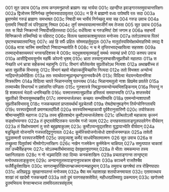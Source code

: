 001	सूत उवाच
001a	तस्य कण्ठमनुप्राप्तो ब्राह्मणः सह भार्यया
001c	दहन्दीप्त इवाङ्गारस्तमुवाचान्तरिक्षगः
002a	द्विजोत्तम विनिर्गच्छ तूर्णमास्यादपावृतात्
002c	न हि मे ब्राह्मणो वध्यः पापेष्वपि रतः सदा
003a	ब्रुवाणमेवं गरुडं ब्राह्मणः समभाषत
003c	निषादी मम भार्येयं निर्गच्छतु मया सह
004	गरुड उवाच
004a	एतामपि निषादीं त्वं परिगृह्याशु निष्पत
004c	तूर्णं सम्भावयात्मानमजीर्णं मम तेजसा
005	सूत उवाच
005a	ततः स विप्रो निष्क्रान्तो निषादीसहितस्तदा
005c	वर्धयित्वा च गरुडमिष्टं देशं जगाम ह
006a	सहभार्ये विनिष्क्रान्ते तस्मिन्विप्रे स पक्षिराट्
006c	वितत्य पक्षावाकाशमुत्पपात मनोजवः
007a	ततोऽपश्यत्स पितरं पृष्टश्चाख्यातवान्पितुः
007c	अहं हि सर्पैः प्रहितः सोममाहर्तुमुद्यतः
007e	मातुर्दास्यविमोक्षार्थमाहरिष्ये तमद्य वै
008a	मात्रा चास्मि समादिष्टो निषादान्भक्षयेति वै
008c	न च मे तृप्तिरभवद्भक्षयित्वा सहस्रशः
009a	तस्माद्भोक्तव्यमपरं भगवन्प्रदिशस्व मे
009c	यद्भुक्त्वामृतमाहर्तुं समर्थः स्यामहं प्रभो
010 	कश्यप उवाच
010a	आसीद्विभावसुर्नाम महर्षिः कोपनो भृशम्
010c	भ्राता तस्यानुजश्चासीत्सुप्रतीको महातपाः
011a	स नेच्छति धनं भ्रात्रा सहैकस्थं महामुनिः
011c	विभागं कीर्तयत्येव सुप्रतीकोऽथ नित्यशः
012a	अथाब्रवीच्च तं भ्राता सुप्रतीकं विभावसुः
012c	विभागं बहवो मोहात्कर्तुमिच्छन्ति नित्यदा
012e	ततो विभक्ता अन्योन्यं नाद्रियन्तेऽर्थमोहिताः
013a	ततः स्वार्थपरान्मूढान्पृथग्भूतान्स्वकैर्धनैः
013c	विदित्वा भेदयन्त्येतानमित्रा मित्ररूपिणः
014a	विदित्वा चापरे भिन्नानन्तरेषु पतन्त्यथ
014c	भिन्नानामतुलो नाशः क्षिप्रमेव प्रवर्तते
015a	तस्माच्चैव विभागार्थं न प्रशंसन्ति पण्डिताः
015c	गुरुशास्त्रे निबद्धानामन्योन्यमभिशङ्किनाम्
016a	नियन्तुं न हि शक्यस्त्वं भेदतो धनमिच्छसि
016c	यस्मात्तस्मात्सुप्रतीक हस्तित्वं समवाप्स्यसि
017a	शप्तस्त्वेवं सुप्रतीको विभावसुमथाब्रवीत्
017c	त्वमप्यन्तर्जलचरः कच्छपः सम्भविष्यसि
018a	एवमन्योन्यशापात्तौ सुप्रतीकविभावसू
018c	गजकच्छपतां प्राप्तावर्थार्थं मूढचेतसौ
019a	रोषदोषानुषङ्गेण तिर्यग्योनिगतावपि
019c	परस्परद्वेषरतौ प्रमाणबलदर्पितौ
020a	सरस्यस्मिन्महाकायौ पूर्ववैरानुसारिणौ
020c	तयोरेकतरः श्रीमान्समुपैति महागजः
021a	तस्य बृंहितशब्देन कूर्मोऽप्यन्तर्जलेशयः
021c	उत्थितोऽसौ महाकायः कृत्स्नं सङ्क्षोभयन्सरः
022a	तं दृष्ट्वावेष्टितकरः पतत्येष गजो जलम्
022c	दन्तहस्ताग्रलाङ्गूलपादवेगेन वीर्यवान्
023a	तं विक्षोभयमाणं तु सरो बहुझषाकुलम्
023c	कूर्मोऽप्यभ्युद्यतशिरा युद्धायाभ्येति वीर्यवान्
024a	षडुच्छ्रितो योजनानि गजस्तद्द्विगुणायतः
024c	कूर्मस्त्रियोजनोत्सेधो दशयोजनमण्डलः
025a	तावेतौ युद्धसम्मत्तौ परस्परजयैषिणौ
025c	उपयुज्याशु कर्मेदं साधयेप्सितमात्मनः
026	सूत उवाच
026a	स तच्छ्रुत्वा पितुर्वाक्यं भीमवेगोऽन्तरिक्षगः
026c	नखेन गजमेकेन कूर्ममेकेन चाक्षिपत्
027a	समुत्पपात चाकाशं तत उच्चैर्विहङ्गमः
027c	सोऽलम्बतीर्थमासाद्य देववृक्षानुपागमत्
028a	ते भीताः समकम्पन्त तस्य पक्षानिलाहताः
028c	न नो भञ्ज्यादिति तदा दिव्याः कनकशाखिनः
029a	प्रचलाङ्गान्स तान्दृष्ट्वा मनोरथफलाङ्कुरान्
029c	अन्यानतुलरूपाङ्गानुपचक्राम खेचरः
030a	काञ्चनै राजतैश्चैव फलैर्वैडूर्यशाखिनः
030c	सागराम्बुपरिक्षिप्तान्भ्राजमानान्महाद्रुमान्
031a	तमुवाच खगश्रेष्ठं तत्र रोहिणपादपः
031c	अतिप्रवृद्धः सुमहानापतन्तं मनोजवम्
032a	यैषा मम महाशाखा शतयोजनमायता
032c	एतामास्थाय शाखां त्वं खादेमौ गजकच्छपौ
033a	ततो द्रुमं पतगसहस्रसेवितं; महीधरप्रतिमवपुः प्रकम्पयन्
033c	खगोत्तमो द्रुतमभिपत्य वेगवान्बभञ्ज तामविरलपत्रसंवृताम्
